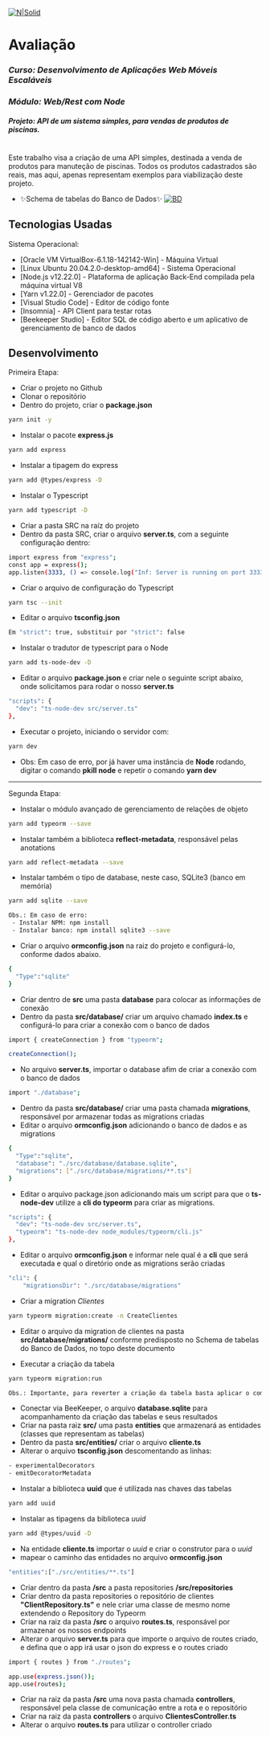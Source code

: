 [![N|Solid](https://inscricoespos.unifacef.com.br/mbaesp/2018/images/logo_pos.png)]()

# Avaliação
### _Curso: Desenvolvimento de Aplicações Web Móveis Escaláveis_
### _Módulo: Web/Rest com Node_
#### _Projeto: API de um sistema simples, para vendas de produtos de piscinas._
#

Este trabalho visa a criação de uma API simples, destinada a venda de produtos para 
manuteção de piscinas. Todos os produtos cadastrados são reais, mas aqui, apenas
representam exemplos para viabilização deste projeto.

- ✨Schema de tabelas do Banco de  Dados✨
[![BD]()]()

## Tecnologias Usadas
Sistema Operacional:
- [Oracle VM VirtualBox-6.1.18-142142-Win] - Máquina Virtual
- [Linux Ubuntu 20.04.2.0-desktop-amd64] - Sistema Operacional
- [Node.js v12.22.0] - Plataforma de aplicação Back-End compilada pela máquina virtual V8
- [Yarn v1.22.0] - Gerenciador de pacotes
- [Visual Studio Code] - Editor de código fonte
- [Insomnia] - API Client para testar rotas
- [Beekeeper Studio] - Editor SQL de código aberto e um aplicativo de gerenciamento de banco de dados

## Desenvolvimento

Primeira Etapa:
- Criar o projeto no Github
- Clonar o repositório
- Dentro do projeto, criar o **package.json**
```sh
yarn init -y
```
- Instalar o pacote **express.js**
```sh
yarn add express
```
- Instalar a tipagem do express
```sh
yarn add @types/express -D
```
- Instalar o Typescript
```sh
yarn add typescript -D
```
- Criar a pasta SRC na raíz do projeto
- Dentro da pasta SRC, criar o arquivo **server.ts**, com a seguinte configuração dentro:
```sh
import express from "express";
const app = express();
app.listen(3333, () => console.log("Inf: Server is running on port 3333"))
```
- Criar o arquivo de configuração do Typescript
```sh
yarn tsc --init
```
- Editar o arquivo **tsconfig.json**
```sh
Em "strict": true, substituir por "strict": false
```
- Instalar o tradutor de typescript para o Node
```sh
yarn add ts-node-dev -D
```
- Editar o arquivo **package.json** e criar nele o seguinte script abaixo, onde solicitamos para rodar o nosso **server.ts**
```sh
"scripts": {
  "dev": "ts-node-dev src/server.ts"
},
```
- Executar o projeto, iniciando o servidor com:
```sh
yarn dev
```
- Obs: Em caso de erro, por já haver uma instância de **Node** rodando, digitar o comando **pkill node** e repetir o comando **yarn dev**

---

Segunda Etapa:
- Instalar o módulo avançado de gerenciamento de relações de objeto
```sh
yarn add typeorm --save
```
- Instalar também a biblioteca **reflect-metadata**, responsável pelas anotations
```sh
yarn add reflect-metadata --save
```
- Instalar também o tipo de database, neste caso, SQLite3 (banco em memória)
```sh
yarn add sqlite --save

Obs.: Em caso de erro:
 - Instalar NPM: npm install
 - Instalar banco: npm install sqlite3 --save
```
- Criar o arquivo **ormconfig.json** na raiz do projeto e configurá-lo, conforme dados abaixo.
```sh
{
  "Type":"sqlite"
}
```
- Criar dentro de **src** uma pasta **database** para colocar as informações de conexão
- Dentro da pasta **src/database/** criar um arquivo chamado **index.ts** e configurá-lo para criar a conexão com o banco de dados
```sh
import { createConnection } from "typeorm";

createConnection();
```
- No arquivo **server.ts**, importar o database afim de criar a conexão com o banco de dados
```sh
import "./database";
```
- Dentro da pasta **src/database/** criar uma pasta chamada **migrations**, responsável por armazenar todas as migrations criadas
- Editar o arquivo **ormconfig.json** adicionando o banco de dados e as migrations
```sh
{
  "Type":"sqlite",
  "database": "./src/database/database.sqlite",
  "migrations": ["./src/database/migrations/**.ts"]
}
```
- Editar o arquivo package.json adicionando mais um script para que o **ts-node-dev** utilize a **cli do typeorm** para criar as migrations.

```sh
"scripts": {
  "dev": "ts-node-dev src/server.ts",
  "typeorm": "ts-node-dev node_modules/typeorm/cli.js"
},
```

- Editar o arquivo **ormconfig.json** e informar nele qual é a **cli** que será executada e qual o diretório onde as migrations serão criadas
```sh
"cli": {
    "migrationsDir": "./src/database/migrations"
```
- Criar a migration *Clientes*
```sh
yarn typeorm migration:create -n CreateClientes
```
- Editar o arquivo da migration de clientes na pasta **src/database/migrations/** conforme predisposto no Schema de tabelas do Banco de  Dados, no topo deste documento

- Executar a criação da tabela
```sh
yarn typeorm migration:run

Obs.: Importante, para reverter a criação da tabela basta aplicar o comando: yarn typeorm migration:revert
```
- Conectar via BeeKeeper, o arquivo **database.sqlite** para acompanhamento da criação das tabelas e seus resultados
- Criar na pasta raiz **src/** uma pasta **entities** que armazenará as entidades (classes que representam as tabelas)
- Dentro da pasta **src/entities/** criar o arquivo **cliente.ts**
- Alterar o arquivo **tsconfig.json** descomentando as linhas:
```sh
- experimentalDecorators
- emitDecoratorMetadata
```
- Instalar a biblioteca **uuid** que é utilizada nas chaves das tabelas
```sh
yarn add uuid
```
- Instalar as tipagens da biblioteca *uuid*
```sh
yarn add @types/uuid -D
```
- Na entidade **cliente.ts** importar o *uuid* e criar o construtor para o *uuid*
- mapear o caminho das entidades no arquivo **ormconfig.json**
```sh
"entities":["./src/entities/**.ts"]
```
- Criar dentro da pasta **/src** a pasta repositories **/src/repositories**
- Criar dentro da pasta repositories o repositório de clientes **"ClientRepository.ts"** e nele criar uma classe de mesmo nome extendendo o Repository do Typeorm
- Criar na raiz da pasta **/src** o arquivo **routes.ts**, responsável por armazenar os nossos endpoints
- Alterar o arquivo **server.ts** para que importe o arquivo de routes criado, e defina que o app irá usar o json do express e o routes criado

```sh
import { routes } from "./routes";

app.use(express.json());
app.use(routes);
``` 

- Criar na raiz da pasta **/src** uma nova pasta chamada **controllers**, responsável pela classe de comunicação entre a rota e o repositório
- Criar na raiz da pasta **controllers** o arquivo **ClientesController.ts**
- Alterar o arquivo **routes.ts** para utilizar o controller criado
